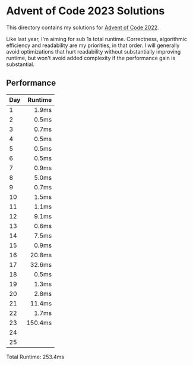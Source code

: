 # Advent of Code 2023 Solutions

This directory contains my solutions for [Advent of Code 2022](https://adventofcode.com/2022).

Like last year, I'm aiming for sub 1s total runtime. Correctness, algorithmic
efficiency and readability are my priorities, in that order. I will generally
avoid optimizations that hurt readability without substantially improving
runtime, but won't avoid added complexity if the performance gain is
substantial.

## Performance

| Day | Runtime |
| --- | ------: |
| 1   |   1.9ms |
| 2   |   0.5ms |
| 3   |   0.7ms |
| 4   |   0.5ms |
| 5   |   0.5ms |
| 6   |   0.5ms |
| 7   |   0.9ms |
| 8   |   5.0ms |
| 9   |   0.7ms |
| 10  |   1.5ms |
| 11  |   1.1ms |
| 12  |   9.1ms |
| 13  |   0.6ms |
| 14  |   7.5ms |
| 15  |   0.9ms |
| 16  |  20.8ms |
| 17  |  32.6ms |
| 18  |   0.5ms |
| 19  |   1.3ms |
| 20  |   2.8ms |
| 21  |  11.4ms |
| 22  |   1.7ms |
| 23  | 150.4ms |
| 24  |         |
| 25  |         |

Total Runtime: 253.4ms
